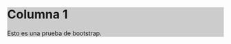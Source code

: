 <!doctype html>
<html>
<head>
<title>Prueba de Bootstrap 4</title>
<meta charset="utf-8">
<meta name="viewport" content="width=device-width, initial-scale=1, shrink-to-fit=no">
<link rel="stylesheet" href="https://maxcdn.bootstrapcdn.com/bootstrap/4.0.0/css/bootstrap.min.css" integrity="sha384-Gn5384xqQ1aoWXA+058RXPxPg6fy4IWvTNh0E263XmFcJlSAwiGgFAW/dAiS6JXm" crossorigin="anonymous">
</head>
<body>
	<div class="container">
    		<div class="col" style="background-color:#ccc">
        		<h1>Columna 1</h1>
        		<p>Esto es una prueba de bootstrap.</p>
    		</div>
 	</div>   
</body>
</html>
